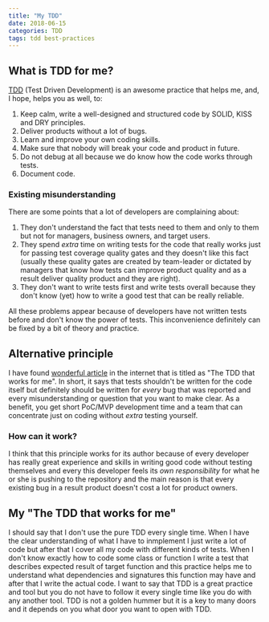 ```yaml
---
title: "My TDD"
date: 2018-06-15
categories: TDD
tags: tdd best-practices
---
```


## What is TDD for me?
[TDD][link_tdd] (Test Driven Development) is an awesome practice that helps me, and, I hope, helps you as well, to:
1. Keep calm, write a well-designed and structured code by SOLID, KISS and DRY principles.
2. Deliver products without a lot of bugs.
3. Learn and improve your own coding skills.
4. Make sure that nobody will break your code and product in future.
5. Do not debug at all because we do know how the code works through tests.
6. Document code.

### Existing misunderstanding
There are some points that a lot of developers are complaining about:

1. They don't understand the fact that tests need to them and only to them but not for managers, business owners, and target users.
2. They spend *extra* time on writing tests for the code that really works just for passing test coverage quality gates and they doesn't like this fact (usually these quality gates are created by team-leader or dictated by managers that know how tests can improve product quality and as a result deliver quality product and they are right).
3. They don't want to write tests first and write tests overall because they don't know (yet) how to write a good test that can be really reliable.

All these problems appear because of developers have not written tests before and don't know the power of tests. This inconvenience definitely can be fixed by a bit of theory and practice.

## Alternative principle
I have found [wonderful article][link_yegor_tdd] in the internet that is titled as "The TDD that works for me". In short, it says that tests shouldn't be written for the code itself but definitely should be written for *every* bug that was reported and every misunderstanding or question that you want to make clear. As a benefit, you get short PoC/MVP development time and a team that can concentrate just on coding without _extra_ testing yourself.

### How can it work?
I think that this principle works for its author because of every developer has really great experience and skills in writing good code without testing themselves and every this developer feels its *own responsibility* for what he or she is pushing to the repository and the main reason is that every existing bug in a result product doesn't cost a lot for product owners.

## My "The TDD that works for me"
I should say that I don't use the pure TDD every single time. When I have the clear understanding of what I have to inmplement I just write a lot of code but after that I cover all my code with different kinds of tests. When I don't know exactly how to code some class or function I write a test that describes expected result of target function and this practice helps me to understand what dependencies and signatures this function may have and after that I write the actual code.
I want to say that TDD is a great practice and tool but you do not have to follow it every single time like you do with any another tool. TDD is not a golden hummer but it is a key to many doors and it depends on you what door you want to open with TDD.

[link_tdd]: https://en.wikipedia.org/wiki/Test-driven_development
[link_yegor_tdd]: http://www.yegor256.com/2017/03/24/tdd-that-works.html
